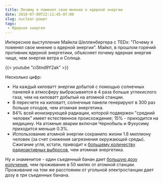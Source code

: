 ```yaml
---
title: Почему я поменял свое мнение о ядерной энергии
date: 2018-07-09T22:11:45-07:00
slug: nuclear-power
tags:
 - Ядерная энергия
---
```


Интересное выступление Майкла Шелленбергера с TEDx: "Почему я поменял свое
мнение о ядерной энергии". Майкл, в прошлом горячий противник ядерной
энергетики, объясняет почему ядерная энергия чище, чем энергия ветра и
Солнца.

{{< youtube "ciStnd9Y2ak" >}}

Несколько цифр:

 * На каждый киловатт энергии добытой с помощью солнечных панелей в атмосферу
   выбрасывается в 4 раза больше углекислого газа, чем на киловатт добытый на
   атомной станции.
 * В пересчете на киловатт, солнечные панели генерируют в 300 раз больше
   отходов, чем атомная энергетика.
 * 84% всей ионизирующей радиации, которой подвержен "средний человек" имеет
   естественное происхождение; 15% - приходится на медицину. На атомные аварии
   включая Чернобыль и Фукусиму приходится меньше 0.3%.
 * Использование атомной энергии сохранило жизни 1.8 миллиону человек (за счет
   снижения загрязнения окружающей среды). Сжигание угля, кстати, приводит к
   [большему количеству радиоактивных выбросов][1], чем атомная энергетика.

Ну и знаменитое - один съеденный банан дает [большую дозу излучения][2], чем
проживание в 50 милях от атомной станции. Проживание на том же расстоянии от
угольной электростанции дает дозу в _три_ съеденных банана.

<!--more-->

[1]: https://www.scientificamerican.com/article/coal-ash-is-more-radioactive-than-nuclear-waste/
[2]: https://xkcd.com/radiation/
